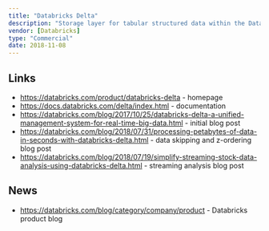 ```yaml
---
title: "Databricks Delta"
description: "Storage layer for tabular structured data within the Databricks Unified Analytics Platform that supports ACID transactions and data skipping.  Data is persisted to Amazon S3 or Azure Blob Storage as Parquet files with metadata stored in a Hive Metastore, and includes full integration with Spark Structured Streaming and Spark SQL.  Supports batch appends, overwrites, updates, upserts and deletes and streaming appends or overwrites, with new data written as new delta files (with changes collapsed during reads) supported by a transaction log.  Allows multiple writers able to simultaneously modify a dataset, and ensures readers are always presented with a consistent view through the use of snapshots.  Includes support for a number of SQL management extensions, including viewing the transaction history (describe history), collapsing delta files to improve performance (optimize) and removing old files left around to support snapshooted reads (vacuum).  Supports performant reads through standard Hive partitioning (including support for partition pruning) and data skipping (reducing data read based on recorded min/max values for data files which can be enhanced by z ordering data).  Also supports views over tables and backward compatible schema changes, including support for auto addition of new fields based on input data.  Currently in preview, having been first announced in October 2018."
vendor: [Databricks]
type: "Commercial"
date: 2018-11-08
---
```

## Links

* <https://databricks.com/product/databricks-delta> - homepage
* <https://docs.databricks.com/delta/index.html> - documentation
* <https://databricks.com/blog/2017/10/25/databricks-delta-a-unified-management-system-for-real-time-big-data.html> - initial blog post
* <https://databricks.com/blog/2018/07/31/processing-petabytes-of-data-in-seconds-with-databricks-delta.html> - data skipping and z-ordering blog post
* <https://databricks.com/blog/2018/07/19/simplify-streaming-stock-data-analysis-using-databricks-delta.html> - streaming analysis blog post

## News

* <https://databricks.com/blog/category/company/product> - Databricks product blog